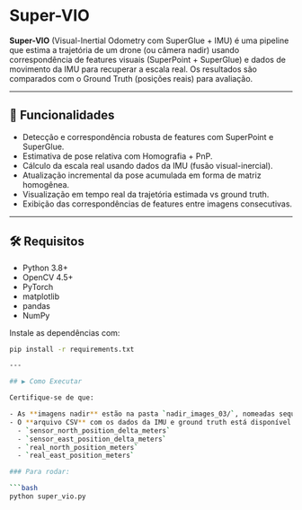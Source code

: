 # Super-VIO

**Super-VIO** (Visual-Inertial Odometry com SuperGlue + IMU) é uma pipeline que estima a trajetória de um drone (ou câmera nadir) usando correspondência de features visuais (SuperPoint + SuperGlue) e dados de movimento da IMU para recuperar a escala real. Os resultados são comparados com o Ground Truth (posições reais) para avaliação.

---

## 📌 Funcionalidades

- Detecção e correspondência robusta de features com SuperPoint e SuperGlue.
- Estimativa de pose relativa com Homografia + PnP.
- Cálculo da escala real usando dados da IMU (fusão visual-inercial).
- Atualização incremental da pose acumulada em forma de matriz homogênea.
- Visualização em tempo real da trajetória estimada vs ground truth.
- Exibição das correspondências de features entre imagens consecutivas.

---

## 🛠️ Requisitos

- Python 3.8+
- OpenCV 4.5+
- PyTorch
- matplotlib
- pandas
- NumPy

Instale as dependências com:

```bash
pip install -r requirements.txt

---

## ▶️ Como Executar

Certifique-se de que:

- As **imagens nadir** estão na pasta `nadir_images_03/`, nomeadas sequencialmente (`0.png`, `1.png`, ...).
- O **arquivo CSV** com os dados da IMU e ground truth está disponível como `fusion_data_03.csv`, com as seguintes colunas:
  - `sensor_north_position_delta_meters`
  - `sensor_east_position_delta_meters`
  - `real_north_position_meters`
  - `real_east_position_meters`

### Para rodar:

```bash
python super_vio.py

